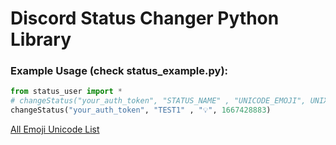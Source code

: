 # Discord Status Changer Python Library

### Example Usage (check status_example.py):
```python
from status_user import *
# changeStatus("your_auth_token", "STATUS_NAME" , "UNICODE_EMOJI", UNIX_TIME)
changeStatus("your_auth_token", "TEST1" , "💡", 1667428883)
```

[All Emoji Unicode List](https://unicode.org/emoji/charts/full-emoji-list.html)

